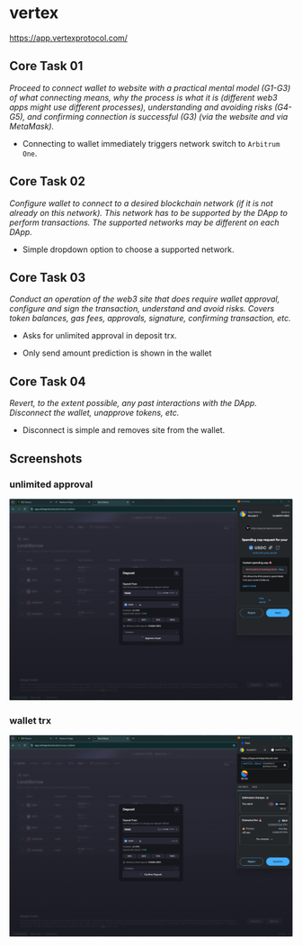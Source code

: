 # vertex
https://app.vertexprotocol.com/

## Core Task 01

*Proceed to connect wallet to website with a practical mental model (G1-G3) of what connecting means, why the process is what it is (different web3 apps might use different processes), understanding and avoiding risks (G4-G5), and confirming connection is successful (G3) (via the website and via MetaMask).*

- Connecting to wallet immediately triggers network switch to `Arbitrum One`.

## Core Task 02

*Configure wallet to connect to a desired blockchain network (if it is not already on this network). This network has to be supported by the DApp to perform transactions. The supported networks may be different on each DApp.* 

- Simple dropdown option to choose a supported network.

## Core Task 03

*Conduct an operation of the web3 site that does require wallet approval, configure and sign the transaction, understand and avoid risks. Covers token balances, gas fees, approvals, signature, confirming transaction, etc.*

- Asks for unlimited approval in deposit trx.

- Only send amount prediction is shown in the wallet


## Core Task 04

*Revert, to the extent possible, any past interactions with the DApp. Disconnect the wallet, unapprove tokens, etc.* 

- Disconnect is simple and removes site from the wallet.

## Screenshots
### unlimited approval
![wallet](image-106.png)

### wallet trx
![trx](image-107.png)